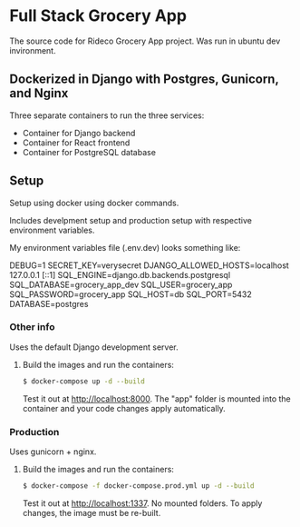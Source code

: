 # Full Stack Grocery App 

The source code for Rideco Grocery App project.
Was run in ubuntu dev invironment.

## Dockerized in Django with Postgres, Gunicorn, and Nginx

Three separate containers to run the three services:
- Container for Django backend
- Container for React frontend
- Container for PostgreSQL database

## Setup

Setup using docker using docker commands.

Includes develpment setup and production setup with respective environment variables.

My environment variables file (.env.dev) looks something like:

DEBUG=1
SECRET_KEY=verysecret
DJANGO_ALLOWED_HOSTS=localhost 127.0.0.1 [::1]
SQL_ENGINE=django.db.backends.postgresql
SQL_DATABASE=grocery_app_dev
SQL_USER=grocery_app
SQL_PASSWORD=grocery_app
SQL_HOST=db
SQL_PORT=5432
DATABASE=postgres

### Other info

Uses the default Django development server.

1. Build the images and run the containers:

    ```sh
    $ docker-compose up -d --build
    ```

    Test it out at [http://localhost:8000](http://localhost:8000). The "app" folder is mounted into the container and your code changes apply automatically.

### Production

Uses gunicorn + nginx.

1. Build the images and run the containers:

    ```sh
    $ docker-compose -f docker-compose.prod.yml up -d --build
    ```

    Test it out at [http://localhost:1337](http://localhost:1337). No mounted folders. To apply changes, the image must be re-built.
